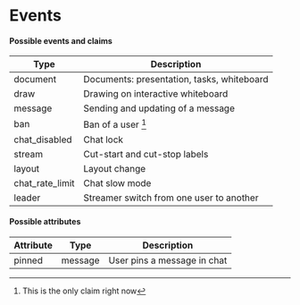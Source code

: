 # Events

#### Possible events and claims

Type            | Description
--------------- | -----------
document        | Documents: presentation, tasks, whiteboard
draw            | Drawing on interactive whiteboard
message         | Sending and updating of a message
ban             | Ban of a user [^1]
chat_disabled   | Сhat lock
stream          | Cut-start and cut-stop labels
layout          | Layout change
chat_rate_limit | Chat slow mode
leader          | Streamer switch from one user to another

#### Possible attributes

Attribute | Type    | Description
--------- | --------| -----------------
pinned    | message | User pins a message in chat

[^1]: This is the only claim right now
